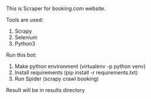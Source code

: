 This is Scraper for booking.com website.

Tools are used:
1. Scrapy
2. Selenium
3. Python3

Run this bot:
1. Make python environment (virtualenv -p python venv)
2. Install requirements (pip install -r requirements.txt)
3. Run Spider (scrapy crawl booking)

Result will be in results directory